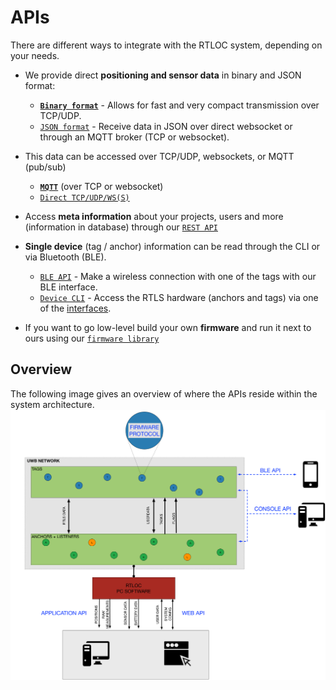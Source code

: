 # APIs
There are different ways to integrate with the RTLOC system, depending on your needs.

* We provide direct **positioning and sensor data** in binary and JSON format:
  - **[`Binary format`](/api/api_application.html)** - Allows for fast and very compact transmission over TCP/UDP.
  - [`JSON format`](/api/api_web.html) - Receive data in JSON over direct websocket or through an MQTT broker (TCP or websocket).

* This data can be accessed over TCP/UDP, websockets, or MQTT (pub/sub)
  - **[`MQTT`](/api/api_mqtt.html)** (over TCP or websocket)
  - [`Direct TCP/UDP/WS(S)`](/api/api_direct.html)

* Access **meta information** about your projects, users and more (information in database) through our [`REST API`](/api/api_rest.html)

* **Single device** (tag / anchor) information can be read through the CLI or via Bluetooth (BLE).
  - [`BLE API`](/api/api_ble.html) - Make a wireless connection with one of the tags with our BLE interface.
  - [`Device CLI`](/api/api_console.html) - Access the RTLS hardware (anchors and tags) via one of the [interfaces](/hardware/#interfaces).

* If you want to go low-level build your own **firmware** and run it next to ours using our [`firmware library`](/api/api_firmware.html)

## Overview
The following image gives an overview of where the APIs reside within the system architecture.
![API_overview](./img/api_overview.png)
